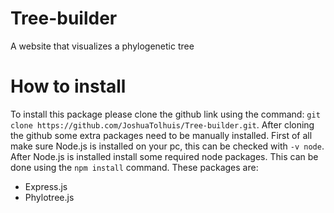 # Tree-builder
A website that visualizes a phylogenetic tree

# How to install
To install this package please clone the github link using the command: `git clone https://github.com/JoshuaTolhuis/Tree-builder.git`.
After cloning the github some extra packages need to be manually installed.
First of all make sure Node.js is installed on your pc, this can be checked with `-v node`.
After Node.js is installed install some required node packages. This can be done using the `npm install` command.
These packages are: 
* Express.js
* Phylotree.js